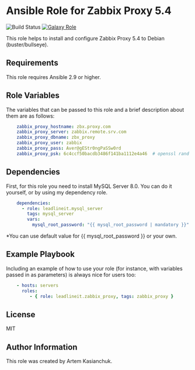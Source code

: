 # Ansible Role for Zabbix Proxy 5.4

![Build Status](https://github.com/leadlineit/ansible-role-zabbix_proxy/actions/workflows/ansible-galaxy-ci.yml/badge.svg)
[![Galaxy Role](https://img.shields.io/badge/Ansible--Galaxy-leadlineit.zabbix_proxy-blue.svg)](https://galaxy.ansible.com/leadlineit/zabbix_proxy/)

This role helps to install and configure Zabbix Proxy 5.4 to Debian (buster/bullseye).

Requirements
------------

This role requires Ansible 2.9 or higher.

Role Variables
--------------

The variables that can be passed to this role and a brief description about them are as follows:

```yaml
    zabbix_proxy_hostname: zbx.proxy.com
    zabbix_proxy_server: zabbix.remote.srv.com
    zabbix_proxy_dbname: zbx_proxy
    zabbix_proxy_user: zabbix
    zabbix_proxy_pass: Aver@gEStr0ngPaSSw0rd
    zabbix_proxy_psk: 6c4ccf50bacdb3486f141ba1112e4a46  # openssl rand -hex 16/(32)
```

Dependencies
------------

First, for this role you need to install MySQL Server 8.0.
You can do it yourself, or by using my dependency role.

```yaml
    dependencies:
      - role: leadlineit.mysql_server
        tags: mysql_server
        vars:
          mysql_root_password: "{{ mysql_root_password | mandatory }}"
```

  *You can use default value for {{ mysql_root_password }} or your own.

Example Playbook
----------------

Including an example of how to use your role (for instance, with variables passed in as parameters) is always nice for users too:

```yaml
    - hosts: servers
      roles:
         - { role: leadlineit.zabbix_proxy, tags: zabbix_proxy }
```

License
-------

MIT

Author Information
------------------

This role was created by Artem Kasianchuk.
